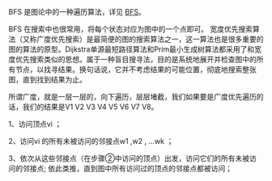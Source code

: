 BFS 是图论中的一种遍历算法，详见 [BFS](../graph/bfs.md)。

BFS 在搜索中也很常用，将每个状态对应为图中的一个点即可。
宽度优先搜索算法（又称广度优先搜索）是最简便的图的搜索算法之一，这一算法也是很多重要的图的算法的原型。Dijkstra单源最短路径算法和Prim最小生成树算法都采用了和宽度优先搜索类似的思想。属于一种盲目搜寻法，目的是系统地展开并检查图中的所有节点，以找寻结果。换句话说，它并不考虑结果的可能位置，彻底地搜索整张图，直到找到结果为止。

所谓广度，就是一层一层的，向下遍历，层层堵截，我们如果要是广度优先遍历的话，我们的结果是V1 V2 V3 V4 V5 V6 V7 V8。

1、访问顶点vi ；

2、访问vi 的所有未被访问的邻接点w1 ,w2 , …wk ；

3、依次从这些邻接点（在步骤②中访问的顶点）出发，访问它们的所有未被访问的邻接点; 依此类推，直到图中所有访问过的顶点的邻接点都被访问；

